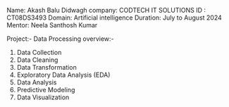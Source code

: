 Name: Akash Balu Didwagh
company: CODTECH IT SOLUTIONS
ID : CT08DS3493
Domain: Artificial intelligence
Duration: July to August 2024
Mentor: Neela Santhosh Kumar

 Project:- Data Processing 
 overview:-
1. Data Collection
2. Data Cleaning
3. Data Transformation
4. Exploratory Data Analysis (EDA)
5. Data Analysis
6. Predictive Modeling
7. Data Visualization
